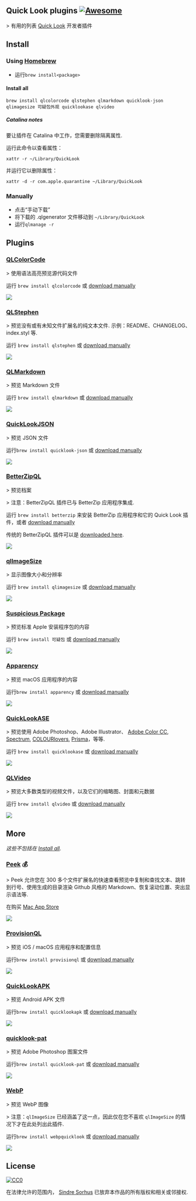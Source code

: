 <div class="github-widget" data-repo="sindresorhus/quick-look-plugins"></div>

## Quick Look plugins [![Awesome](https://awesome.re/badge.svg)](https://awesome.re)

&gt; 有用的列表 [Quick Look](https://en.wikipedia.org/wiki/Quick_Look) 开发者插件

## Install

### Using [Homebrew](https://brew.sh)

 - 运行`brew install<package>  `

#### Install all

```
brew install qlcolorcode qlstephen qlmarkdown quicklook-json qlimagesize 可疑包外观 quicklookase qlvideo
```

##### Catalina notes

要让插件在 Catalina 中工作，您需要删除隔离属性.

运行此命令以查看属性：

```
xattr -r ~/Library/QuickLook
```

并运行它以删除属性：

```
xattr -d -r com.apple.quarantine ~/Library/QuickLook
```

### Manually

- 点击“手动下载”
- 将下载的 .qlgenerator 文件移动到 `~/Library/QuickLook`
- 运行`qlmanage -r`

## Plugins

### [QLColorCode](https://github.com/anthonygelibert/QLColorCode)

&gt; 使用语法高亮预览源代码文件

运行 `brew install qlcolorcode` 或 [download manually](https://github.com/anthonygelibert/QLColorCode/releases/latest)

[![](https://raw.githubusercontent.com/sindresorhus/quick-look-plugins/master/screenshots/QLColorCode.png)](https://github.com/anthonygelibert/QLColorCode)

### [QLStephen](https://github.com/whomwah/qlstephen)

 &gt; 预览没有或有未知文件扩展名的纯文本文件. 示例：README、CHANGELOG、index.styl 等.

运行 `brew install qlstephen` 或 [download manually](https://github.com/whomwah/qlstephen/releases/latest)

[![](https://raw.githubusercontent.com/sindresorhus/quick-look-plugins/master/screenshots/QLStephen.png)](https://github.com/whomwah/qlstephen)

### [QLMarkdown](https://github.com/toland/qlmarkdown)

&gt; 预览 Markdown 文件

运行 `brew install qlmarkdown` 或 [download manually](https://github.com/downloads/toland/qlmarkdown/QLMarkdown-1.3.zip)

[![](https://raw.githubusercontent.com/sindresorhus/quick-look-plugins/master/screenshots/QLMarkdown.png)](https://github.com/toland/qlmarkdown)

### [QuickLookJSON](http://www.sagtau.com/quicklookjson.html)

&gt; 预览 JSON 文件

运行`brew install quicklook-json` 或 [download manually](http://www.sagtau.com/media/QuickLookJSON.qlgenerator.zip)

[![](https://raw.githubusercontent.com/sindresorhus/quick-look-plugins/master/screenshots/QuickLookJSON.png)](http://www.sagtau.com/quicklookjson.html)

### [BetterZipQL](https://macitbetter.com/downloads/)

&gt; 预览档案

&gt; 注意：BetterZipQL 插件已与 BetterZip 应用程序集成.

运行 `brew install betterzip` 来安装 BetterZip 应用程序和它的 Quick Look 插件，或者 [download manually](https://macitbetter.com/BetterZip.zip)

传统的 BetterZipQL 插件可以是 [downloaded here](https://macitbetter.com/dl/BetterZipQL-1.5.zip).

[![](https://raw.githubusercontent.com/sindresorhus/quick-look-plugins/master/screenshots/BetterZipQL.png)](https://macitbetter.com/BetterZip-Quick-Look-Generator/)

### [qlImageSize](https://github.com/Nyx0uf/qlImageSize)

&gt; 显示图像大小和分辨率

运行 `brew install qlimagesize` 或 [download manually](https://github.com/Nyx0uf/qlImageSize#installation)

[![](https://raw.githubusercontent.com/sindresorhus/quick-look-plugins/master/screenshots/qlImageSize.png)](https://github.com/Nyx0uf/qlImageSize)

### [Suspicious Package](https://www.mothersruin.com/software/SuspiciousPackage/)

&gt; 预览标准 Apple 安装程序包的内容

运行 `brew install 可疑包` 或 [download manually](https://www.mothersruin.com/software/downloads/SuspiciousPackage.xip)

[![](https://raw.githubusercontent.com/sindresorhus/quick-look-plugins/master/screenshots/SuspiciousPackage.png)](https://www.mothersruin.com/software/SuspiciousPackage/)

### [Apparency](https://www.mothersruin.com/software/Apparency/)

&gt; 预览 macOS 应用程序的内容

运行`brew install apparency` 或 [download manually](https://mothersruin.com/software/downloads/Apparency.dmg)

[![](https://raw.githubusercontent.com/sindresorhus/quick-look-plugins/master/screenshots/Apparency.png)](https://mothersruin.com/software/Apparency/)

### [QuickLookASE](https://github.com/rsodre/QuickLookASE)

&gt; 预览使用 Adob​​e Photoshop、Adobe Illustrator、 [Adobe Color CC](https://color.adobe.com), [Spectrum](http://www.eigenlogik.com/spectrum/mac), [COLOURlovers](https://www.colourlovers.com), [Prisma](http://www.codeadventure.com)，等等.

运行 `brew install quicklookase` 或 [download manually](https://github.com/rsodre/QuickLookASE/releases/latest)

[![](https://raw.githubusercontent.com/sindresorhus/quick-look-plugins/master/screenshots/QuickLookASE.png)](https://github.com/rsodre/QuickLookASE)

### [QLVideo](https://github.com/Marginal/QLVideo)

&gt; 预览大多数类型的视频文件，以及它们的缩略图、封面和元数据

运行 `brew install qlvideo` 或 [download manually](https://github.com/Marginal/QLVideo/releases/latest)

[![](https://raw.githubusercontent.com/sindresorhus/quick-look-plugins/master/screenshots/QLVideo.png)](https://github.com/Marginal/QLVideo)

## More

*这些不包括在 [Install all](#install-all).*

### [Peek](https://bigzlabs.com/peek) 💰

&gt; Peek 允许您在 300 多个文件扩展名的快速查看预览中复制和查找文本、跳转到行号、使用生成的目录渲染 Github 风格的 Markdown、恢复滚动位置、突出显示语法等.

在购买 [Mac App Store](https://apps.apple.com/app/peek-quick-look-extension/id1554235898)

[![](https://raw.githubusercontent.com/sindresorhus/quick-look-plugins/master/screenshots/Peek.png)](https://bigzlabs.com/peek)

### [ProvisionQL](https://github.com/ealeksandrov/ProvisionQL)

&gt; 预览 iOS / macOS 应用程序和配置信息

运行`brew install provisionql` 或 [download manually](https://github.com/ealeksandrov/ProvisionQL/releases/latest)

[![](https://raw.githubusercontent.com/sindresorhus/quick-look-plugins/master/screenshots/ProvisionQL.png)](https://github.com/ealeksandrov/ProvisionQL)

### [QuickLookAPK](https://github.com/hezi/QuickLookAPK)

&gt; 预览 Android APK 文件

运行`brew install quicklookapk` 或 [download manually](https://github.com/hezi/QuickLookAPK/blob/master/QuickLookAPK.qlgenerator.zip)

[![](https://raw.githubusercontent.com/sindresorhus/quick-look-plugins/master/screenshots/QuickLookAPK.png)](https://github.com/hezi/QuickLookAPK)

### [quicklook-pat](https://github.com/pixelrowdies/quicklook-pat)

&gt; 预览 Adob​​e Photoshop 图案文件

运行`brew install quicklook-pat` 或 [download manually](https://github.com/pixelrowdies/quicklook-pat/releases)

[![](https://raw.githubusercontent.com/sindresorhus/quick-look-plugins/master/screenshots/quicklook-pat.png)](https://github.com/pixelrowdies/quicklook-pat)

### [WebP](https://github.com/dchest/webp-quicklook)

&gt; 预览 WebP 图像

&gt; 注意：`qlImageSize` 已经涵盖了这一点，因此仅在您不喜欢 `qlImageSize` 的情况下才在此处列出此插件.

运行`brew install webpquicklook` 或 [download manually](https://github.com/dchest/webp-quicklook/releases/latest)

[![](https://raw.githubusercontent.com/sindresorhus/quick-look-plugins/master/screenshots/WebP.png)](https://github.com/dchest/webp-quicklook)

## License

[![CC0](https://mirrors.creativecommons.org/presskit/buttons/88x31/svg/cc-zero.svg)](https://creativecommons.org/publicdomain/zero/1.0/)

在法律允许的范围内， [Sindre Sorhus](https://sindresorhus.com) 已放弃本作品的所有版权和相关或邻接权.
